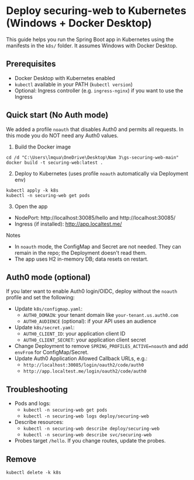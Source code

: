 # Deploy securing-web to Kubernetes (Windows + Docker Desktop)

This guide helps you run the Spring Boot app in Kubernetes using the manifests in the `k8s/` folder. It assumes Windows with Docker Desktop.

## Prerequisites
- Docker Desktop with Kubernetes enabled
- `kubectl` available in your PATH (`kubectl version`)
- Optional: Ingress controller (e.g. `ingress-nginx`) if you want to use the Ingress

## Quick start (No Auth mode)
We added a profile `noauth` that disables Auth0 and permits all requests. In this mode you do NOT need any Auth0 values.

1) Build the Docker image

```
cd /d "C:\Users\lmqua\OneDrive\Desktop\Nam 3\gs-securing-web-main"
docker build -t securing-web:latest .
```

2) Deploy to Kubernetes (uses profile `noauth` automatically via Deployment env)

```
kubectl apply -k k8s
kubectl -n securing-web get pods
```

3) Open the app
- NodePort: http://localhost:30085/hello and http://localhost:30085/
- Ingress (if installed): http://app.localtest.me/

Notes
- In `noauth` mode, the ConfigMap and Secret are not needed. They can remain in the repo; the Deployment doesn't read them.
- The app uses H2 in-memory DB; data resets on restart.

## Auth0 mode (optional)
If you later want to enable Auth0 login/OIDC, deploy without the `noauth` profile and set the following:
- Update `k8s/configmap.yaml`:
  - `AUTH0_DOMAIN`: your tenant domain like `your-tenant.us.auth0.com`
  - `AUTH0_AUDIENCE` (optional): if your API uses an audience
- Update `k8s/secret.yaml`:
  - `AUTH0_CLIENT_ID`: your application client ID
  - `AUTH0_CLIENT_SECRET`: your application client secret
- Change Deployment to remove `SPRING_PROFILES_ACTIVE=noauth` and add `envFrom` for ConfigMap/Secret.
- Update Auth0 Application Allowed Callback URLs, e.g.:
  - `http://localhost:30085/login/oauth2/code/auth0`
  - `http://app.localtest.me/login/oauth2/code/auth0`

## Troubleshooting
- Pods and logs:
  - `kubectl -n securing-web get pods`
  - `kubectl -n securing-web logs deploy/securing-web`
- Describe resources:
  - `kubectl -n securing-web describe deploy/securing-web`
  - `kubectl -n securing-web describe svc/securing-web`
- Probes target `/hello`. If you change routes, update the probes.

## Remove
```
kubectl delete -k k8s
```
